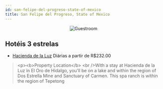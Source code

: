 ```yaml
---
id: san-felipe-del-progreso-state-of-mexico
title: San Felipe del Progreso, State of Mexico
---
```


<center><img src="http://media.expedia.com/hotels/5000000/4530000/4526100/4526022/0e5909cb_b.jpg" alt="Guestroom" /></center>


## Hotéis 3 estrelas

-    [Hacienda de la Luz](https://www.hurb.com/hoteis/san-felipe-del-progreso/hacienda-de-la-luz-JNP-JP341364?cmp=18055) Diárias a partir de R$232.00
   > &lt;p&gt;&lt;b&gt;Property Location&lt;/b&gt; &lt;br /&gt;With a stay at Hacienda de la Luz in El Oro de Hidalgo, you&apos;ll be on a lake and within the region of Dos Estrella Mine and Sanctuary of Carmen.  This spa ranch is within the region of Tepetong
